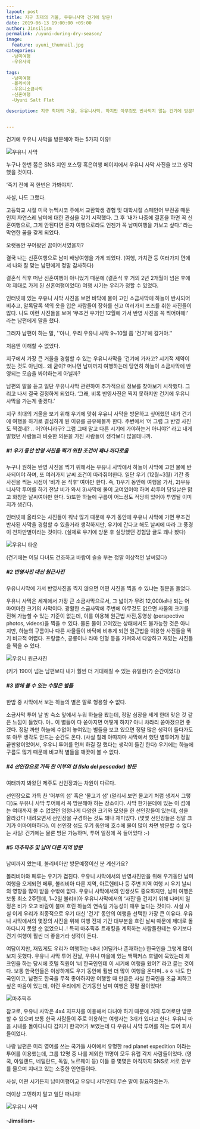```yaml
---
layout: post
title: 지구 최대의 거울, 우유니사막 건기에 방문!
date: 2019-06-13 19:00:00 +09:00
author: Jinsilism
permalink: /uyuni-during-dry-season/
image:
  feature: uyuni_thumnail.jpg
categories:
  -남미여행
  -우유사막

tags:
  -남미여행
  -볼리비아
  -우유니소금사막
  -신혼여행
  -Uyuni Salt Flat

description: 지구 최대의 거울, 우유니사막. 하지만 아무것도 반사되지 않는 건기에 방문하는 것도 매력있다? 반영사진을 포기하고도 우기가 아닌 건기에 볼리비아 우유니 사막를 방문해야 하는 5가지 이유를 알아보자!


---
```


건기에 우유니 사막을 방문해야 하는 5가지 이유!

![우유니 사막](https://lh3.googleusercontent.com/Xe6xIAXifQRzlmgBqKSwDn46bXTEgpL6Lx4xicd9KsQwwNAUe2okRt547_P9n5vajQwbvg8TEVNnrGQPWmXdZVA25Wmjkpgedn3j-AWHmMLhMYt5r2OIwTjsz1Y5sw38JizJuf7NbWf4T5711nYr3IZSS2BiilMhtb4KBene3Yz5xgrk3LgdQV1uB5f66Or5tek0qLlFcKTrKQvCtIgHR94wdG15yb-4bVqL79QkwJvb9cWav5vmiCHLrFnIbQNq7q_AWZz_lo4gPNctep3uHS5hrrNzuCXGZQ8dXst6rS0mEh4yMqrhIW6PIn_wE9PpEFpxhOYe5ESK5Jq6HLJtqXHEtX3IXRtfpE3j8S_7LEBk-IZz7pHJT3jybqc-4YFJo-csOasRTrIhAJf1ardIWBVqF06vyHyP9SEYRMECazngJ3GXnRo9AA2EQdZOB4CByZs3OBAIUfiSr-IVhsoFJBNfydcGGkW76J49Wbedy_b6_9rPUXqjHUilEuH0gPbFbp8SKeqoOOakRtdv6g_XngMBamw_0oHYjqNrABhwhFk-hfwbA38Lx6l4gIgM32P-0NefYG11MSS2o7eW8q_uydjSKOaU5ec5sgfgEz3YbTch2H3PgIxEFMxpSF6qvW5aq0joDc3TmsIBsI1SYzjtwogxeGBAkQ=w1080-h810-no)



누구나 한번 쯤은 SNS 지인 포스팅 혹은여행 페이지에서 우유니 사막 사진을 보고 생각했을 것이다.

 ‘죽기 전에 꼭 한번은 가봐야지’.



사실, 나도 그랬다.

고등학교 시절 미국 뉴멕시코 주에서 교환학생 경험 및 대학시절 스페인어 부전공 때문인지 자연스레 남미에 대한 관심을 갖기 시작했다. 그 후 ‘내가 나중에 결혼을 하면 꼭 신혼여행으로, 그게 안된다면 혼자 여행으로라도 언젠가 꼭 남미여행을 가보고 싶다.’ 라는 막연한 꿈을 갖게 되었다.

오랫동안 꾸어왔던 꿈이어서였을까?

결국 나는 신혼여행으로 남미 배낭여행을 가게 되었다. (여행, 가치관 등 여러가지 면에서 나와 잘 맞는 남편에게 정말 감사하다)

결혼식 직후 떠난 신혼여행이 아니었기 때문에 (결혼식 후 거의 2년 2개월이 넘은 후에야 제대로 가게 된 신혼여행이었다) 여행 시기는 우리가 정할 수 있었다.

인터넷에 있는 우유니 사막 사진을 보면 바닥에 물이 고인 소금사막에 하늘이 반사되어 비추고, 알록달록 색의 옷을 입은 사람들이 장화를 신고 여러가지 포즈를 취한 사진들이 많다. 나도 이런 사진들을 보며 ‘무조건 우기인 12월에 가서 반영 사진을 꼭 찍어야해!’ 라는 남편에게 말을 했다.

그러자 남편이 하는 말, ''아니, 우리 우유니 사막 9~10월 쯤 '건기'에 갈거야.''



처음엔 이해할 수 없었다.

지구에서 가장 큰 거울을 경험할 수 있는 우유니사막을 '건기에 가자고? 시기적 제약이 있는 것도 아닌데.. 왜 굳이? 머나먼 남미까지 여행하는데 당연히 하늘이 소금사막에 반영되는 모습을 봐야하는게 아닐까?

남편의 말을 듣고 일단 우유니사막 관련하여 추가적으로 정보를 찾아보기 시작했다. 그리고 나서 결국 결정하게 되었다. ‘그래, 비록 반영사진은 찍지 못하지만 건기에 우유니 사막을 가는게 좋겠다.’



지구 최대의 거울을 보기 위해 우기에 맞춰 우유니 사막을 방문하고 싶어했던 내가 건기에 여행을 하기로 결심하게 된 이유를 공유해볼까 한다. 주변에서 ‘어 그럼 그 반영 사진도 찍겠네? .. 어?아니라구? 그럼 그때 말고 다른 시기에 가야하는거 아니야?’ 라고 내게 말했던 사람들과 비슷한 의문을 가진 사람들이 생각보다 많을테니까.



##### #1 우기 동안 반영 사진을 찍기 위한 조건이 꽤나 까다로움

누구나 원하는 반영 사진을 찍기 위해서는 우유니 사막에서 하늘이 사막에 고인 물에 반사되어야 하며, 또 여러가지 날씨 조건이 따라줘야한다. 일단 우기 (12월~3월) 기간 중 사진을 찍는 시점이 ‘비가 온 직후’ 여야만 한다. 즉, 1)우기 동안에 여행을 가서, 2)우유니사막 투어를 하기 전날 비가 와서 3)사막에 물이 고여있어야 하며 4)투어 당일날은 맑고 화창한 날씨여야만 한다. 5)또한 하늘에 구름이 어느정도 적당히 있어야 투영될 이미지가 생긴다.

인터넷에 올라오는 사진들이 워낙 많기 때문에 우기 동안에 우유니 사막에 가면 무조건 반사된 사막을 경험할 수 있을거라 생각하지만, 우기에 간다고 해도 날씨에 따라 그 풍경이 천차만별이라는 것이다. (실제로 우기에 방문 후 실망했던 경험담 글도 꽤나 봤다)



![우유니 타운](https://lh3.googleusercontent.com/hzoH4tKv35Joa9OYsaOm4e5wK3vteN3mzGy8iNjhhiW_zbjhlguBBTxeQnAeYHMNna851FLSdDPxP6u-WoOOAx4MT1IBZQNiA3WvKim7XZe_9JutJRAW2JL-okpsXDL3G5n_NYa_62s6t1efIOgq96IUhmPTm5UIuB2LbuuEn258sjW2_pepC4y8zPGmRhmfpWKP9DTqv-LzJOf2Rd1fORIeTQMUjyEz9yHFH8Chj_K7cGET9INKnxcvn0xtwkT6kaxPIF_UmH1bM1SpT8fUm7sSg7uK0Q8uxf5PgkiD4iUDChEzrW5h6bi8IojSHHVWzkOTAT8xns8o5a3_Wp1SHXQFuh2bHzP4FAdyXt9X3Zgna7xwcNI-2MSdXcvQkzrCRbc9d2kP7QoNZU0AzZpOqLpCg5EEvKVNow0EstV_YyH_pXGaY7I0aC1TmJA8rZ0XU8wKtPlN7bGwStYMT_bUkRMUE3_nnS8g7Nx_ywoVFURSzMRPZ1uKZ9KI9SoiEZMoTcKx2b2EURUr3Gbz4or6TJ-kjXHbBVYpjJKb9JnEgxAhXLkElQDZdpQR8s_qyl8B9zEA5tO9qTI5dAAI6uctGdy8BuPBx7KMJ7od_AFKOWbW_cviYXbz92TF9zjkfnx5mow4Zjb8NBOrxRnZUgyzi5EiUgdepw=w633-h843-no)

(건기에는 어딜 다녀도 건조하고 바람이 솔솔 부는 정말 이상적인 날씨였다)



##### #2 반영사진 대신 원근사진

우유니사막에 가서 반영사진을 찍지 않으면 어떤 사진을 찍을 수 있냐는 질문을 들었다.

우유니 사막은 세계에서 가장 큰 소금사막으로서, 그 넓이가 무려 12,000㎢나 되는 어마어마한 크기의 사막이다. 광활한 소금사막에 주변에 아무것도 없으면 사물의 크기를 전혀 가늠할 수 있는 기준이 없는데, 이를 이용해 원근법 사진,동영상 (perspective photos, videos)을 찍을 수 있다. 물론 물이 고여있는 상태에서도 불가능한 것은 아니지만, 하늘의 구름이나 다른 사물들이 바닥에 비추게 되면 원근법을 이용한 사진들을 찍기 비교적 어렵다. 프링글스, 공룡이나 라마 인형 등을 가져와서 다양하고 재밌는 사진들을 찍을 수 있다.

![우유니 원근사진](https://lh3.googleusercontent.com/YZAWiEzbcQAdeef_A92QLFMAl90SKTtE6u7uhDbmlyjs2J0Be5MdHRMstqttJP5FfefR0p9ZsHwTae8mjtdaj2qRLw1hlANn96qnNjOJZL_FTTA5vmxflcLRxcjNdTshk92wy8uwJ8BbxhbZ4Rggp67agoDV2_8Bqwtzl_w6SuHPgTMr4-BSX-59L8Sx6Xu3MvtNCyJ2m1gDA-M2xl1L2cHMkcv1YitohSYAoMk6H-opX7vAbhcMY9POs2O19gfgwj0aBCH1t_ebul0ZPQe1kv_0XH9OVulSz-GqoGr_I8GsSlXuKurC76gFSizJ59vZ4oiI3X0QmOHa0Bvo0W4v-IuWWFyCyzrdJJS3FZG16P2gRUlSTIYf2K-K0zA5c0Ooe3hn4JDPmCMGsYkWS5BXGXGdzKtxPIbhQ-SdVGNwOTH1b0Pm2skrn48_J2qOcuOLuldG6aqpYvM1c5aSG49-UIpLsK3edNtm72nDoHAAAnmobgmBE-b0NJhYC9D8hea0_Lx5wcCtUbFl_2kxcJpL9smsJm4MmN23Ec5ystFHyJ1GPSH9JdCqhnWo3xQxtiIwOCpgLAZUEUsk7FzmiR1uYORSEBbF5fhvCLZP6932qo081U8rIDsRmtqM28zb3KEbcheY6WaX7ABt-9_7IkXUCOt-bWPezw=w888-h843-no)

(키가 190이 넘는 남편보다 내가 훨씬 더 거대해질 수 있는 유일한(?) 순간이었다)



##### #3 밤에 볼 수 있는 수많은 별들

한밤 중 사막에서 보는 하늘의 별은 말로 형용할 수 없다.

소금사막 투어 날 밤 숙소 앞에서 누워 하늘을 봤는데, 정말 심장을 세게 한대 맞은 것 같은 느낌이 들었다. 아.. 이 별들이 다 쏟아지면 어떻게 하지? 아니 차라리 쏟아졌으면 좋겠다. 정말 까만 하늘에 수없이 놓여있는 별들을 보고 있으면 정말 많은 생각이 들다가도 또 아무 생각도 안드는 순간도 온다. (사실 칠레 아따까마 사막에서 했던 별투어가 정말 끝판왕이었어서, 우유니 투어를 먼저 하길 잘 했다는 생각이 들긴 한다) 우기에는 하늘에 구름도 많기 때문에 비교적 별들을 깨끗이 볼 수 없다.



##### #4 선인장으로 가득 찬 어부의 섬 (Isla del pescador) 방문

 여태까지 봐왔던 제주도 선인장과는 차원이 다르다.

선인장으로 가득 찬 ‘어부의 섬’ 혹은 ‘물고기 섬’ (멀리서 보면 물고기 처럼 생겨서 그렇다)도 우유니 사막 투어에서 꼭 방문해야 하는 장소이다. 사막 한가운데에 있는 이 섬에는 여태까지 볼 수 없었던 엄청나게 다양한 크기와 모양을 한 선인장들이 있는데, 섬을 올라갔다 내려오면서 선인장을 구경하는 것도 꽤나 재미있다. (몇몇 선인장들은 정말 크기가 어마어마하다). 이 선인장 섬도 우기 동안에 호수에 물이 많이 차면  방문할 수 없다는 사실! 건기에는 물론 방문 가능하며, 투어 일정에 꼭 들어있다 :-)



##### #5 마추픽추 및 남미 다른 지역 방문

남미까지 왔는데, 볼리비아만 방문예정이신 분 계신가요?

볼리비아와 페루는 우기가 겹친다. 우유니 사막에서의 반영사진만을 위해 우기동안 남미여행을 오게되면 페루, 볼리비아 다른 지역, 아르헨티나 등 주변 지역 여행 시 우기 날씨의 영향을 많이 받을 수밖에 없다. 우유니 사막에서의 인생샷도 중요하지만, 남미 여행은 보통 최소 2주텐데, 1~2일 볼리비아 우유니사막에서의 ‘사진’을 건지기 위해 나머지 일정은 비가 오고 바람이 불며 흐린 하늘의 연속일 가능성이 매우 높다는 것이다. 사실 사실 이게 우리가 최종적으로 우기 대신 '건기' 동안의 여행을 선택한 가장 큰 이유다.  우유니 사막에서의 몇장의 사진을 위해 여행 전체 기간 대부분을 흐린 날씨 때문에 제대로 돌아다니지 못할 순 없었으니..! 특히 마추픽추 트래킹을 계획하는 사람들한테는 우기보다 건기 여행이 훨씬 더 좋을거라 생각이 든다.



여담이지만, 재밌게도 우리가 여행하는 내내 (어딜가나 존재하는) 한국인을 그렇게 많이 보지 못했다. 우유니 사막 투어 전날, 우유니 마을에 있는 백팩커스 호텔에 묵었는데 체크인을 하는 당시에 호텔 직원이 ‘너 한국인인데 이 시기에 여행을 왔어?’ 라고 묻는 것이다. 보통 한국인들은 이상하게도 우기 동안에 훨씬 더 많이 여행을 온다며..ㅎㅎ 나도 한국인이고, 남편도 한국을 무척 좋아하지만 여행할 때 만큼은 사실 한국인을 조금 피하고 싶은 마음이 있는데, 이런 우리에게 건기동안 남미 여행은 정말 꿀이었다!



![마추픽추](https://lh3.googleusercontent.com/v3zz2HAhCbgtxhrPCHKXYW-7buTueKLUmFthcN8ST7SSwB38P9qrYwSyXNMZ_rQtqQ7zPvD7vjyyXzL_C6mT5-K6NRONUCvTpBYk6Fur_F2MGHyMJHSSyJxlz80DElteHWsaMqWUZ11D0VIMGwNQcg-WNdyShlyfCPuEWR5flGjmVJd4bQrVoECJsvNYcadgcWxAabFT5qJ74ciINDQsKwrjKrP0R1XccvklVOukCO4jILm7WJcJrstwharQwG6dJer1z_nkggPL-Blph3qskf8S22CI6j5UJRLVK2EoaPQ6oq7BoWklBEr8JrfHW5JnIWKntzuTeDkdj5t8EjnpD357v2IFmVujlP39XYrh3jw2nSfAs7FVaTSeUcZz8lUXKZBpemRQ55lKgnR_i6Rwr5B02-lUHonu4jCNsEsyEfIkktMlrJMxGCBMcS01a1sz5NU5-q53d_7TyLDkcBnDsEOYwzUrS-_tTtDAS7HymX_FOutl-OjPnQvcXIZvRg9EoJiW97mFqNAsPpi_O18iKgsTWqQNBdFqEEIZXlJUjF6JiPvOl9D7hNUjMl4qSDM3wsqx4zvpjRaLLzzU98jYD630yc2dXg1D0tI7-JXBImllCqvr5ISJNi-lHoY4kULZmG3DpSfF8Y0t2t5Dq6dCacI2zQrjqA=w1124-h843-no)





참고로, 우유니 사막은 4x4 지프차를 이용해서 다녀야 하기 때문에 거의 투어로만 방문할 수 있으며 보통 한국 사람들이 주로 이용하는 여행사는 3개가 있다고 한다. 우유니 마을 시내를 돌아다니다 갑자기 한국어가 보였는데 다 우유니 사막 투어를 하는 투어 회사들이었다.

나랑 남편은 미리 영어를 쓰는 국가들 사이에서 유명한 red planet expedition 이라는 투어를 이용했는데, 그룹 12명 중 나를 제외한 11명이 모두 유럽 각지 사람들이었다. (영국, 아일랜드, 네덜란드, 독일, 노르웨이 등) 이들 중 몇몇은 아직까지 SNS로 서로 안부를 물으며 지내고 있는 소중한 인연들이다.

사실, 어떤 시기든지 남미여행이고 우유니 사막인데 무슨 말이 필요하겠는가.

더이상 고민하지 말고 일단 떠나자!

![우유니 사막](https://lh3.googleusercontent.com/Psu2c8fp6EHvPwBMFwRhgyS1io5DSUgwzrvf76HQYBsFmFXWQrzcWCR5MK7p3fuz1d6FMEkwtkoptIf-3dLtfTeYFPoME1rmjqX4KaxniIoNMLuHbDqh4uudGndQ12VWsXXvYhC0tUtxdleb44KqUFWjn8IHbN5f7KdMQ77IWBkg7ic9oGmcqftT3mPBwif8ObdIpwzosmUmCd7WSJyp4XzgNPr7-xggXnmd1nRFdsR9zcqNCMyvvMBBx3_FkU5MbdO77GB7au91SJAjCl6Kph7_NpvJqWYBspm0n63gZMICmlWCtP4SU2iglU5SYaukIJB3vvr582hAkD0dZF6Zgp2TgK0t--kvH_zvdRJ_vjgpet16rQJDSExyClaCyPjgRJz9mKXpusf6JI8UuT_FvEhaiMZhiWYb7F4Z7hK-F4O047eAH-G_LBrcWkqaWyMJrXWcy23obmUA2-ZjlSCQJPLrvuMAGsDbzVsycK9e8hOUV4KHqwQbrmdj2rDY9UuKvxG6fVMqNwbOnEBgqFiH39WWK5X0kzufmS4h0KpdYUkfQ5uOb28ZWn_o1U4SOnBJgTEzl9mY9NkFDYYvy_BE-44Woh3fEDq-YZSlWAVMQjDJG4ffPlIZBV6LygHr_f4ZmZpaKf12TkBtcfLmr0ausHpkZPHNoQ=w1119-h783-no)

####  -Jimsilism-
